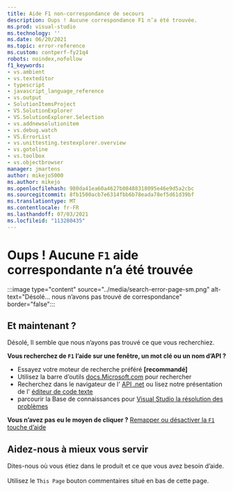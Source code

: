 ```yaml
---
title: Aide F1 non-correspondance de secours
description: Oups ! Aucune correspondance F1 n’a été trouvée.
ms.prod: visual-studio
ms.technology: ''
ms.date: 06/20/2021
ms.topic: error-reference
ms.custom: contperf-fy21q4
robots: noindex,nofollow
f1_keywords:
- vs.ambient
- vs.texteditor
- typescript
- javascript_language_reference
- vs.output
- SolutionItemsProject
- VS.SolutionExplorer
- VS.SolutionExplorer.Selection
- vs.addnewsolutionitem
- vs.debug.watch
- VS.ErrorList
- vs.unittesting.testexplorer.overview
- vs.gotoline
- vs.toolbox
- vs.objectbrowser
manager: jmartens
author: mikejo5000
ms.author: mikejo
ms.openlocfilehash: 980da41ea60a4627b08488318095e46e9d5a2cbc
ms.sourcegitcommit: 8fb1500acb7e6314fbb6b78eada78ef5d61d39bf
ms.translationtype: MT
ms.contentlocale: fr-FR
ms.lasthandoff: 07/03/2021
ms.locfileid: "113280435"
---
```

# <a name="oops-no-f1-help-match-was-found"></a>Oups ! Aucune `F1` aide correspondante n’a été trouvée

:::image type="content" source="../media/search-error-page-sm.png" alt-text="Désolé... nous n’avons pas trouvé de correspondance" border="false":::

## <a name="now-what"></a>Et maintenant ?

Désolé, Il semble que nous n’ayons pas trouvé ce que vous recherchiez. 

**Vous recherchez de `F1` l’aide sur une fenêtre, un mot clé ou un nom d’API ?**
- Essayez votre moteur de recherche préféré **[recommandé]**
- Utilisez la barre d’outils [docs.Microsoft.com](/) pour rechercher 
- Recherchez dans le navigateur de l' [API .net](/dotnet/api/) ou lisez notre présentation de l' [éditeur de code texte](../../ide/writing-code-in-the-code-and-text-editor.md)
- parcourir la Base de connaissances pour [Visual Studio la résolution des problèmes](/troubleshoot/visualstudio/welcome-visual-studio/)


**Vous n’avez pas eu le moyen de cliquer ?** [Remapper ou désactiver la `F1` touche d’aide](../not-in-toc/change-f1-help-key.md)


## <a name="help-us-serve-you-better"></a>Aidez-nous à mieux vous servir

Dites-nous où vous étiez dans le produit et ce que vous avez besoin d’aide.   
<br/>Utilisez le `This Page` bouton commentaires situé en bas de cette page. 
